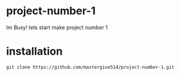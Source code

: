 # project-number-1
Im Busy! lets start make project number 1



# installation

`git clone https://github.com/mastergive514/project-number-1.git`

